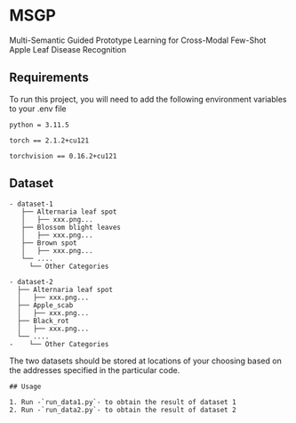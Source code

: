 # MSGP

Multi-Semantic Guided Prototype Learning for Cross-Modal Few-Shot Apple Leaf Disease Recognition 
## Requirements

To run this project, you will need to add the following environment variables to your .env file

`python = 3.11.5`

`torch == 2.1.2+cu121`

`torchvision == 0.16.2+cu121`

## Dataset
```
- dataset-1
   ├── Alternaria leaf spot
   │   ├── xxx.png...
   ├── Blossom blight leaves
   │   ├── xxx.png...
   ├── Brown spot
   │   ├── xxx.png...
   └── ....
     └── Other Categories

- dataset-2
  ├── Alternaria leaf spot
  │   ├── xxx.png...
  ├── Apple_scab
  │   ├── xxx.png...
  ├── Black_rot
  │   ├── xxx.png...
  └── ....
-    └── Other Categories
```

The two datasets should be stored at locations of your choosing based on the addresses specified in the particular code.

```
## Usage

1. Run -`run_data1.py`- to obtain the result of dataset 1
2. Run -`run_data2.py`- to obtain the result of dataset 2
